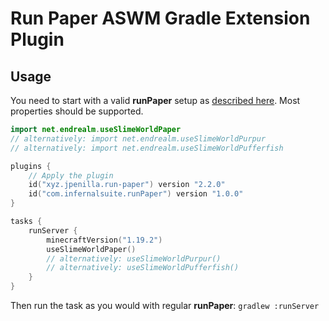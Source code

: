 # Run Paper ASWM Gradle Extension Plugin


## Usage
You need to start with a valid **runPaper** setup as [described here](https://plugins.gradle.org/docs/publish-plugin#approval).
Most properties should be supported.


```kotlin
import net.endrealm.useSlimeWorldPaper
// alternatively: import net.endrealm.useSlimeWorldPurpur
// alternatively: import net.endrealm.useSlimeWorldPufferfish

plugins {
    // Apply the plugin
    id("xyz.jpenilla.run-paper") version "2.2.0"
    id("com.infernalsuite.runPaper") version "1.0.0"
}

tasks {
    runServer {
        minecraftVersion("1.19.2")
        useSlimeWorldPaper()
        // alternatively: useSlimeWorldPurpur()
        // alternatively: useSlimeWorldPufferfish()
    }
}
```
Then run the task as you would with regular **runPaper**: `gradlew :runServer`


